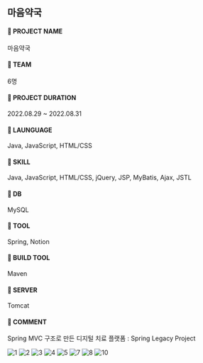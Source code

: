 ## 마음약국
#### 📌 PROJECT NAME <br>
마음약국 <br>
#### 📌 TEAM <br>
6명<br>
#### 📌 PROJECT DURATION <br>
2022.08.29 ~ 2022.08.31 <br>
#### 📌 LAUNGUAGE <br>
Java, JavaScript, HTML/CSS <br>
#### 📌 SKILL <br>
Java, JavaScript, HTML/CSS, jQuery, JSP, MyBatis, Ajax, JSTL<br>
#### 📌 DB <br>
MySQL<br>
#### 📌 TOOL <br>
Spring, Notion <br>
#### 📌 BUILD TOOL <br>
Maven <br>
#### 📌 SERVER <br>
Tomcat <br>
#### 📌 COMMENT <br>
Spring MVC 구조로 만든 디지털 치료 플랫폼 : Spring Legacy Project <br>

![1](https://user-images.githubusercontent.com/97905221/194129465-0b02af4f-2f3c-4375-9192-7f38de2f6c01.jpg)
![2](https://user-images.githubusercontent.com/97905221/194129484-6b113678-b100-488e-bf20-29e3436add3f.jpg)
![3](https://user-images.githubusercontent.com/97905221/194129493-921cd4be-c505-4330-89ea-26303ccdba9c.jpg)
![4](https://user-images.githubusercontent.com/97905221/194129498-f57f50d2-6b0e-4c12-8fea-c4e9edb47e32.jpg)
![5](https://user-images.githubusercontent.com/97905221/194129510-2a819a27-86c6-4339-bd5d-55347a3e75f9.jpg)
![7](https://user-images.githubusercontent.com/97905221/194129528-baf75e11-76d7-46a5-9e45-f45c9334474e.jpg)
![8](https://user-images.githubusercontent.com/97905221/194129533-25deb735-9719-4f15-97a4-f4f010aa4a30.jpg)
![10](https://user-images.githubusercontent.com/97905221/194135080-49f55405-2c3c-4fb8-91fa-47627ebbbb77.jpg)
